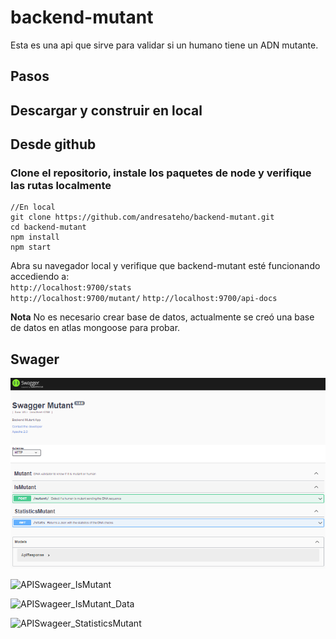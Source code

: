 # backend-mutant
Esta es una api que sirve para validar si un humano tiene un ADN mutante.

## Pasos

## Descargar y construir en local

## Desde github
### Clone el repositorio, instale los paquetes de node y verifique las rutas localmente

``` 
//En local
git clone https://github.com/andresateho/backend-mutant.git
cd backend-mutant
npm install
npm start
```

Abra su navegador local y verifique que backend-mutant esté funcionando accediendo a:     
`http://localhost:9700/stats`   
`http://localhost:9700/mutant/`
`http://localhost:9700/api-docs`


**Nota**
No es necesario crear base de datos, actualmente se creó una base de datos en atlas mongoose para probar. 


## Swager

![APISwageer1](./screenshots/swageer1.PNG)

![APISwageer_IsMutant](./screenshots/swageer2.PNG)

![APISwageer_IsMutant_Data](./screenshots/swageer3.PNG)

![APISwageer_StatisticsMutant](./screenshots/swageer4.PNG)